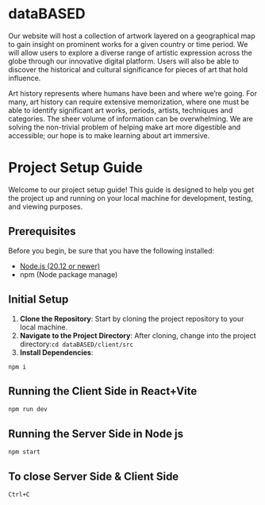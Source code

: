 # dataBASED

Our website will host a collection of artwork layered on a geographical map to gain insight on prominent works for a given country or time period. We will allow users to explore a diverse range of artistic expression across the globe through our innovative digital platform. Users will also be able to discover the historical and cultural significance for pieces of art that hold influence.

Art history represents where humans have been and where we’re going. For many, art history can require extensive memorization, where one must be able to identify significant art works, periods, artists, techniques and categories. The sheer volume of information can be overwhelming. We are solving the non-trivial problem of helping make art more digestible and accessible; our hope is to make learning about art immersive.






# Project Setup Guide

Welcome to our project setup guide! This guide is designed to help you get the project up and running on your local machine for development, testing, and viewing purposes.

## Prerequisites

Before you begin, be sure that you have the following installed:

- [Node.js (20.12 or newer)](https://nodejs.org/en)
- npm (Node package manage)

## Initial Setup

1. **Clone the Repository**: Start by cloning the project repository to your local machine.
2. **Navigate to the Project Directory**: After cloning, change into the project directory:`cd dataBASED/client/src`
3. **Install Dependencies**:
```
npm i
```


## Running the Client Side in React+Vite

   ```
   npm run dev
   ```
## Running the Server Side in Node js

   ```
   npm start
   ```
## To close Server Side & Client Side

   ```
   Ctrl+C
   ```


